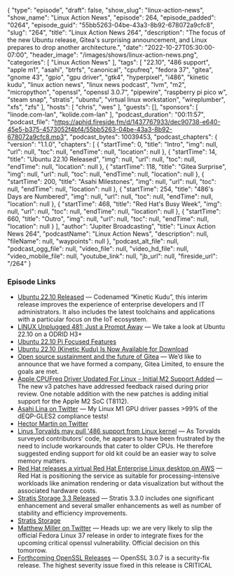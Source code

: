 {
  "type": "episode",
  "draft": false,
  "show_slug": "linux-action-news",
  "show_name": "Linux Action News",
  "episode": 264,
  "episode_padded": "0264",
  "episode_guid": "55bb5263-04be-43a3-8b92-678072a9cfc8",
  "slug": "264",
  "title": "Linux Action News 264",
  "description": "The focus of the new Ubuntu release, Gitea's surprising announcement, and Linux prepares to drop another architecture.",
  "date": "2022-10-27T05:30:00-07:00",
  "header_image": "/images/shows/linux-action-news.png",
  "categories": [
    "Linux Action News"
  ],
  "tags": [
    "22.10",
    "486 support",
    "apple m1",
    "asahi",
    "btrfs",
    "canonical",
    "cpufreq",
    "fedora 37",
    "gitea",
    "gnome 43",
    "gpio",
    "gpu driver",
    "gtk4",
    "hyperpixel",
    "i486",
    "kinetic kudu",
    "linux action news",
    "linux news podcast",
    "lvm",
    "m2",
    "micropython",
    "openssl",
    "openssl 3.0.7",
    "pipewire",
    "raspberry pi pico w",
    "steam snap",
    "stratis",
    "ubuntu",
    "virtual linux workstation",
    "wireplumber",
    "xfs",
    "zfs"
  ],
  "hosts": [
    "chris",
    "wes"
  ],
  "guests": [],
  "sponsors": [
    "linode.com-lan",
    "kolide.com-lan"
  ],
  "podcast_duration": "00:11:57",
  "podcast_file": "https://aphid.fireside.fm/d/1437767933/dec90738-e640-45e5-b375-4573052f4bf4/55bb5263-04be-43a3-8b92-678072a9cfc8.mp3",
  "podcast_bytes": 10039453,
  "podcast_chapters": {
    "version": "1.1.0",
    "chapters": [
      {
        "startTime": 0,
        "title": "Intro",
        "img": null,
        "url": null,
        "toc": null,
        "endTime": null,
        "location": null
      },
      {
        "startTime": 14,
        "title": "Ubuntu 22.10 Released",
        "img": null,
        "url": null,
        "toc": null,
        "endTime": null,
        "location": null
      },
      {
        "startTime": 118,
        "title": "Gitea Surprise",
        "img": null,
        "url": null,
        "toc": null,
        "endTime": null,
        "location": null
      },
      {
        "startTime": 200,
        "title": "Asahi Milestones",
        "img": null,
        "url": null,
        "toc": null,
        "endTime": null,
        "location": null
      },
      {
        "startTime": 254,
        "title": "486's Days are Numbered",
        "img": null,
        "url": null,
        "toc": null,
        "endTime": null,
        "location": null
      },
      {
        "startTime": 468,
        "title": "Red Hat's Busy Week",
        "img": null,
        "url": null,
        "toc": null,
        "endTime": null,
        "location": null
      },
      {
        "startTime": 660,
        "title": "Outro",
        "img": null,
        "url": null,
        "toc": null,
        "endTime": null,
        "location": null
      }
    ],
    "author": "Jupiter Broadcasting",
    "title": "Linux Action News 264",
    "podcastName": "Linux Action News",
    "description": null,
    "fileName": null,
    "waypoints": null
  },
  "podcast_alt_file": null,
  "podcast_ogg_file": null,
  "video_file": null,
  "video_hd_file": null,
  "video_mobile_file": null,
  "youtube_link": null,
  "jb_url": null,
  "fireside_url": "/264"
}


### Episode Links

  * [Ubuntu 22.10 Released](https://ubuntu.com/blog/canonical-releases-ubuntu-22-10-kinetic-kudu "Ubuntu 22.10 Released") — Codenamed “Kinetic Kudu”, this interim release improves the experience of enterprise developers and IT administrators. It also includes the latest toolchains and applications with a particular focus on the IoT ecosystem.
  * [LINUX Unplugged 481: Just a Prompt Away](https://linuxunplugged.com/481 "LINUX Unplugged 481: Just a Prompt Away") — We take a look at Ubuntu 22.10 on a ODRID H3+
  * [Ubuntu 22.10 Pi Focused Features](https://ubuntu.com//blog/ubuntu-22-10-on-the-raspberry-pi-delivers-new-display-support-and-the-full-micropython-stack "Ubuntu 22.10 Pi Focused Features")
  * [Ubuntu 22.10 (Kinetic Kudu) Is Now Available for Download](https://9to5linux.com/ubuntu-22-10-kinetic-kudu-is-now-available-for-download-this-is-whats-new "Ubuntu 22.10 \(Kinetic Kudu\) Is Now Available for Download")
  * [Open source sustainment and the future of Gitea](https://blog.gitea.io/2022/10/open-source-sustainment-and-the-future-of-gitea/ "Open source sustainment and the future of Gitea") — We’d like to announce that we have formed a company, Gitea Limited, to ensure the goals are met. 
  * [Apple CPUFreq Driver Updated For Linux - Initial M2 Support Added](https://www.phoronix.com/news/Apple-CPUFreq-Linux-v3 "Apple CPUFreq Driver Updated For Linux - Initial M2 Support Added") — The new v3 patches have addressed feedback raised during prior review. One notable addition with the new patches is adding initial support for the Apple M2 SoC (T8112).
  * [Asahi Lina on Twitter](https://twitter.com/linaasahi/status/1583444549648543744 "Asahi Lina on Twitter") — My Linux M1 GPU driver passes >99% of the dEQP-GLES2 compliance tests!
  * [Hector Martin on Twitter](https://twitter.com/marcan42/status/1582364276052078593 "Hector Martin on Twitter")
  * [Linus Torvalds may pull '486 support from Linux kernel](https://www.theregister.com/2022/10/25/486_support_linux_kernel_ending/ "Linus Torvalds may pull '486 support from Linux kernel") — As Torvalds surveyed contributors' code, he appears to have been frustrated by the need to include workarounds that cater to older CPUs. He therefore suggested ending support for old kit could be an easier way to solve memory matters.
  * [Red Hat releases a virtual Red Hat Enterprise Linux desktop on AWS](https://siliconangle.com/2022/10/20/red-hats-virtual-linux-workstation-now-available-aws/ "Red Hat releases a virtual Red Hat Enterprise Linux desktop on AWS") — Red Hat is positioning the service as suitable for processing-intensive workloads like animation rendering or data visualization but without the associated hardware costs.
  * [Stratis Storage 3.3 Released](https://www.phoronix.com/news/Stratis-Storage-3.3 "Stratis Storage 3.3 Released") — Stratis 3.3.0 includes one significant enhancement and several smaller enhancements as well as number of stability and efficiency improvements.
  * [Stratis Storage](https://stratis-storage.github.io/stratis-release-notes-3-3-0/ "Stratis Storage")
  * [Matthew Miller on Twitter](https://twitter.com/mattdm/status/1585285318265262081 "Matthew Miller on Twitter") — Heads up: we are very likely to slip the official Fedora Linux 37 release in order to integrate fixes for the upcoming critical openssl vulnerability. Official decision on this tomorrow.
  * [Forthcoming OpenSSL Releases](https://mta.openssl.org/pipermail/openssl-announce/2022-October/000238.html "Forthcoming OpenSSL Releases") — OpenSSL 3.0.7 is a security-fix release. The highest severity issue fixed in this release is CRITICAL


